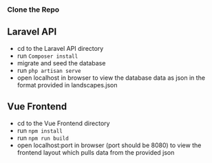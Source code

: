 ### Clone the Repo
## Laravel API
- cd to the Laravel API directory
- run ```Composer install```
- migrate and seed the database
- run ```php artisan serve```
- open localhost in browser to view the database data as json in the format provided in landscapes.json

## Vue Frontend
- cd to the Vue Frontend directory
- run ```npm install```
- run ```npm run build```
- open localhost:port in browser (port should be 8080) to view the frontend layout which pulls data from the provided json
